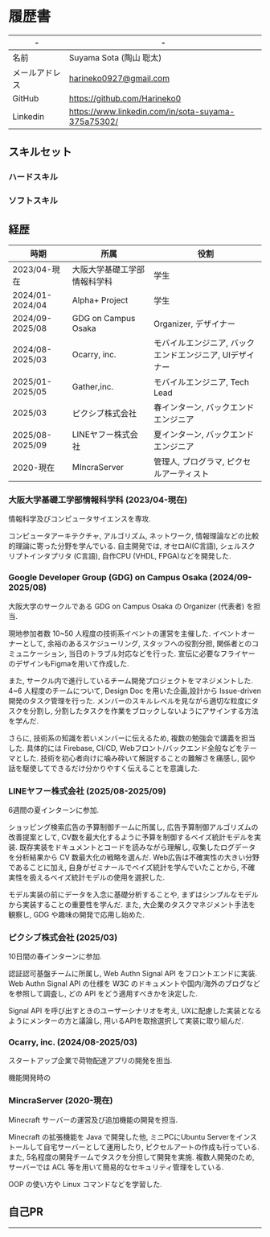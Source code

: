 # 履歴書

| - | - |
| ---- | ---- |
| 名前 | Suyama Sota (陶山 聡太) |
| メールアドレス | harineko0927@gmail.com |
| GitHub | https://github.com/Harineko0 |
| Linkedin | https://www.linkedin.com/in/sota-suyama-375a75302/ |

## スキルセット
### ハードスキル

### ソフトスキル

## 経歴

| 時期 | 所属 | 役割 |
| ---- | ---- | ---- |
| 2023/04-現在 | 大阪大学基礎工学部情報科学科 | 学生 |
| 2024/01-2024/04 | Alpha+ Project | 学生 |
| 2024/09-2025/08 | GDG on Campus Osaka | Organizer, デザイナー |
| 2024/08-2025/03 | Ocarry, inc. | モバイルエンジニア, バックエンドエンジニア, UIデザイナー |
| 2025/01-2025/05 | Gather,inc. | モバイルエンジニア, Tech Lead |
| 2025/03 | ピクシブ株式会社 | 春インターン, バックエンドエンジニア |
| 2025/08-2025/09 | LINEヤフー株式会社 | 夏インターン, バックエンドエンジニア |
| 2020-現在 | MIncraServer | 管理人, プログラマ, ピクセルアーティスト |

### 大阪大学基礎工学部情報科学科 (2023/04-現在)
情報科学及びコンピュータサイエンスを専攻.

コンピュータアーキテクチャ, アルゴリズム, ネットワーク, 情報理論などの比較的理論に寄った分野を学んでいる.
自主開発では, オセロAI(C言語), シェルスクリプトインタプリタ (C言語), 自作CPU (VHDL, FPGA)などを開発した.

### Google Developer Group (GDG) on Campus Osaka (2024/09-2025/08)
大阪大学のサークルである GDG on Campus Osaka の Organizer (代表者) を担当.

現地参加者数 10~50 人程度の技術系イベントの運営を主催した.
イベントオーナーとして, 余裕のあるスケジューリング, スタッフへの役割分担, 関係者とのコミュニケーション, 当日のトラブル対応などを行った.
宣伝に必要なフライヤーのデザインもFigmaを用いて作成した.

また, サークル内で進行しているチーム開発プロジェクトをマネジメントした.
4~6 人程度のチームについて, Design Doc を用いた企画,設計から Issue-driven 開発のタスク管理を行った.
メンバーのスキルレベルを見ながら適切な粒度にタスクを分割し, 分割したタスクを作業をブロックしないようにアサインする方法を学んだ.

さらに, 技術系の知識を若いメンバーに伝えるため, 複数の勉強会で講義を担当した.
具体的には Firebase, CI/CD, Webフロント/バックエンド全般などをテーマとした.
技術を初心者向けに噛み砕いて解説することの難解さを痛感し, 図や話を駆使してできるだけ分かりやすく伝えることを意識した.

### LINEヤフー株式会社 (2025/08-2025/09)
6週間の夏インターンに参加.

ショッピング検索広告の予算制御チームに所属し, 広告予算制御アルゴリズムの改善提案として, CV数を最大化するように予算を制御するベイズ統計モデルを実装.
既存実装をドキュメントとコードを読みながら理解し, 収集したログデータを分析結果から CV 数最大化の戦略を選んだ.
Web広告は不確実性の大きい分野であることに加え, 自身がゼミナールでベイズ統計を学んでいたことから, 不確実性を扱えるベイズ統計モデルの使用を選択した.

モデル実装の前にデータを入念に基礎分析することや, まずはシンプルなモデルから実装することの重要性を学んだ.
また, 大企業のタスクマネジメント手法を観察し, GDG や趣味の開発で応用し始めた.

### ピクシブ株式会社 (2025/03)
10日間の春インターンに参加.

認証認可基盤チームに所属し, Web Authn Signal API をフロントエンドに実装.
Web Authn Signal API の仕様を W3C のドキュメントや国内/海外のブログなどを参照して調査し, どの API をどう適用すべきかを決定した.

Signal API を呼び出すときのユーザーシナリオを考え, UXに配慮した実装となるようにメンターの方と議論し, 用いるAPIを取捨選択して実装に取り組んだ.

### Ocarry, inc. (2024/08-2025/03)
スタートアップ企業で荷物配達アプリの開発を担当.

機能開発時の

### MincraServer (2020-現在)
Minecraft サーバーの運営及び追加機能の開発を担当.

Minecraft の拡張機能を Java で開発した他, ミニPCにUbuntu Serverをインストールして自宅サーバーとして運用したり, ピクセルアートの作成も行っている.
また, 5名程度の開発チームでタスクを分担して開発を実施.
複数人開発のため, サーバーでは ACL 等を用いて簡易的なセキュリティ管理をしている.

OOP の使い方や Linux コマンドなどを学習した.

## 自己PR

<hr/>

<!--
# Resume ((old)
- 名前: Sota Suyama
- Email: harineko0927@gmail.com
- GitHub: https://github.com/Harineko0
- LinkedIn: https://www.linkedin.com/in/sota-suyama-375a75302/

## Abstract

大阪大学で情報科学を専攻し、ソフトウェアエンジニアリングの理論と実践の両面で経験を積んできました。特に、React / Next.js / Flutterを用いたアプリケーション開発、TypeScriptやGoogle Cloud/Firebaseを活用したバックエンド開発に強みを持っています。LINEヤフー株式会社でのインターンシップでは、ベイズ統計モデルを用いた広告予算の最適化を行いました。また、GDG on Campus Osakaの代表として技術コミュニティを牽引し、イベント企画・運営やプロジェクトマネジメントを行っていました。

## 経歴

**GDG on Campus Osaka** | 代表
*2024年9月 - 2025年8月*
* Google Developer Groupsの学生向けコミュニティの代表として、活動全般を統括。
* 年間を通じて10回程度の技術勉強会やハンズオンイベントを企画・運営し、Discord サーバーに150名の新規メンバーを集めました。
* 複数チームでの開発プロジェクトをマネジメントし、メンバーの技術力向上とプロダクトの完成をサポート。

**LINEヤフー株式会社** | インターンシップ  
*2025年8月 - 2025年9月*
* Web広告事業における広告予算の自動制御ロジック改善プロジェクトに従事。
* ベイズ統計モデリングを用いて、広告予算をコンバージョン数が向上するように調整するためのモデルを設計・実装。
* **使用技術:** Python, CmdStan, データ分析関連ライブラリ

**株式会社pixiv** | インターンシップ  
*2025年3月*
* 新規認証基盤の開発チームにて、WebAuthn Signal APIの実装を担当。
* **使用技術:** PHP, WebAuthn

**Gather, inc.** | ソフトウェアエンジニア (開発協力)  
*2025年1月 - 現在*
* お出かけ先推薦モバイルアプリの機能開発に参加。
* Flutterを用いたUI/UXの実装と、Firebase (Firestore, Cloud Functions) 関連機能の開発を担当。
* **使用技術:** Flutter, Dart, Firebase (Firestore, Authentication, Cloud Functions)

**Ocarry, inc.** | ソフトウェアエンジニア (開発協力)  
*2024年8月 - 2025年3月*
* 荷物配達モバイルアプリの新規開発に貢献。
* Flutterを用いたクロスプラットフォームアプリのフロントエンド開発全般を担当。
* TypeScriptとGoogle Cloud (Cloud Run, Cloud SQL) を用いたバックエンドAPIの設計・開発。
* **使用技術:** Flutter, Dart, TypeScript, Node.js, Google Cloud, PostgreSQL, Docker など

## 個人開発・学業

**Diarlies** (2025年6月 - 現在)
* LLMを活用し、ユーザーの入力から自動で日記を生成・要約するモバイルアプリケーション。
* 企画、設計から開発、インフラ構築まで全ての工程を担当。
* **使用技術:** Flutter, TypeScript, Google Cloud, PostgreSQL, Gemini API など

**MincraMagics & MincraServer** (2020年 - 2025年)
* 個人で運営するMinecraftサーバー(MincraServer)向けに、独自の拡張機能(MincraMagics)を5年間にわたり開発・保守。
* MincraServerではLinux (Ubuntu Server) 環境でのサーバー構築、パフォーマンスチューニング、セキュリティ対策、ユーザーサポートを経験。
* MincraMagicsではJava (Spigot, PaperMC API) を用いて、多くのユーザーに利用される魔法やアイテムなどの機能を追加。
* **使用技術:** Java, Spigot API, SQLite, Linux, Ubuntu Server

**その他の開発経験**
* **大学でのプロジェクト:**
    * C言語によるオセロAI、シェルスクリプトインタプリタの開発 (2023-2024)
    * FPGAとVHDLを用いたシングルサイクルプロセッサの設計・実装 (2025)
* **Webアプリケーション:**
    * ReactとFirebaseを用いたWebアプリケーション3件（書籍購入アプリ、待ち時間管理アプリ、パン取り置き予約アプリ）の開発経験 (2021-2024)

## **学歴**

**大阪大学 基礎工学部 情報科学科 ソフトウェアコース**
*2023年4月 - 現在 (卒業見込み)*
* **関連科目:** ソフトウェアアーキテクチャ、アルゴリズムとデータ構造、コンピュータアーキテクチャ、ソフトウェアテスト、UI/UXデザイン

## **スキル**

* **言語:** Java, TypeScript, Python, Dart, C, PHP, SQL, VHDL
* **フレームワーク/ライブラリ:** Flutter, React, Node.js, Express, CmdStan
* **クラウド/インフラ:** Google Cloud (Cloud Run, Cloud SQL, etc.), Firebase (Firestore, Functions, Auth), Linux, Ubuntu Server, Docker
* **データベース:** PostgreSQL, SQLite, Firestore
* **その他:** Git, GitHub, CI/CD, ソフトウェアアーキテクチャ, ソフトウェアテスト, UI/UX, アジャイル開発, プロジェクトマネジメント
-->
